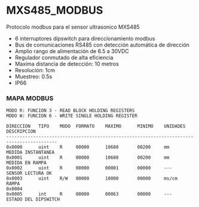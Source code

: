 # MXS485_MODBUS
Protocolo modbus para el sensor ultrasonico MXS485

- 6 interruptores dipswitch para direccionamiento modbus
- Bus de comunicaciones RS485 con detección automática de dirección
- Amplio rango de alimentación de 6.5 a 30VDC
- Regulador conmutado de alta eficiencia
- Maxima distancia de detección: 10 metros
- Resolución: 1cm
- Muestreo: 0.5s
- IP66
  
### MAPA MODBUS
    MODO R: FUNCION 3 - READ BLOCK HOLDING REGISTERS
    MODO W: FUNCION 6 - WRITE SINGLE HOLDING REGISTER
    
    DIRECCION   TIPO    MODO  FORMATO    MAXIMO      MINIMO    UNIDADES    DESCRIPCION
    -----------------------------------------------------------------------------------------  
    0x0000      uint    R     00000      10680       00200     mm          MEDIDA INSTANTANEA
    0x0001      uint    R     00000      10680       00200     mm          MEDIDA EN RAMPA 
    0x0002      uint    R     00000      00001       00000     ---         SENSOR LECTURA OK
    0x0003      uint    R/W   00000      10000       00000     ms/cm       RAMPA
    0x0004        
    0x0005      int     R     00000      00063       00000     ---         ESTADO DEL DIPSWITCH
